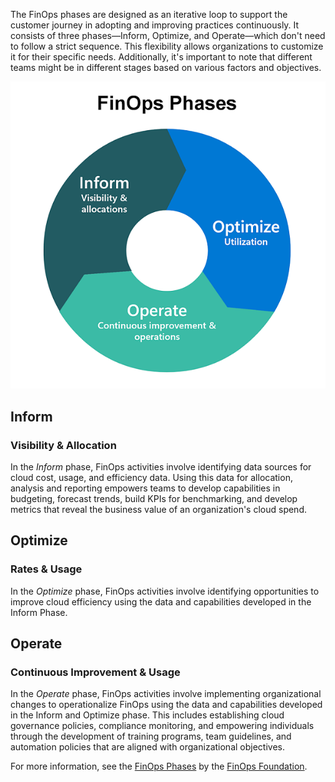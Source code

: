 The FinOps phases are designed as an iterative loop to support the customer journey in adopting and improving practices continuously. It consists of three phases—Inform, Optimize, and Operate—which don't need to follow a strict sequence. This flexibility allows organizations to customize it for their specific needs. Additionally, it's important to note that different teams might be in different stages based on various factors and objectives.

[![Diagram showing the phases of the FinOps lifecycle.](../media/5-finops-lifecycle-small.png)](../media/5-finops-lifecycle.png#lightbox)

## Inform

### Visibility & Allocation

In the _Inform_ phase, FinOps activities involve identifying data sources for cloud cost, usage, and efficiency data. Using this data for allocation, analysis and reporting empowers teams to develop capabilities in budgeting, forecast trends, build KPIs for benchmarking, and develop metrics that reveal the business value of an organization's cloud spend.

## Optimize

### Rates & Usage

In the _Optimize_ phase, FinOps activities involve identifying opportunities to improve cloud efficiency using the data and capabilities developed in the Inform Phase.

## Operate

### Continuous Improvement & Usage

In the _Operate_ phase, FinOps activities involve implementing organizational changes to operationalize FinOps using the data and capabilities developed in the Inform and Optimize phase. This includes establishing cloud governance policies, compliance monitoring, and empowering individuals through the development of training programs, team guidelines, and automation policies that are aligned with organizational objectives.

For more information, see the [FinOps Phases](https://www.finops.org/framework/phases/) by the [FinOps Foundation](https://www.finops.org/).
